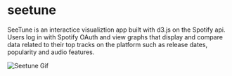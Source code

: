 # seetune
SeeTune is an interactice visualiztion app built with d3.js on the Spotify api. Users log in with Spotify OAuth and view graphs that display and compare data related to their top tracks on the platform such as release dates, popularity and audio features.

![Seetune Gif](/seetunedemo.gif)
